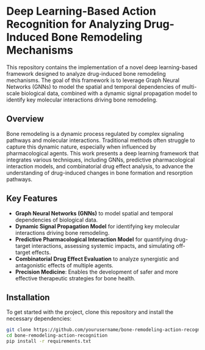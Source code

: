 # Deep Learning-Based Action Recognition for Analyzing Drug-Induced Bone Remodeling Mechanisms

This repository contains the implementation of a novel deep learning-based framework designed to analyze drug-induced bone remodeling mechanisms. The goal of this framework is to leverage Graph Neural Networks (GNNs) to model the spatial and temporal dependencies of multi-scale biological data, combined with a dynamic signal propagation model to identify key molecular interactions driving bone remodeling. 

## Overview

Bone remodeling is a dynamic process regulated by complex signaling pathways and molecular interactions. Traditional methods often struggle to capture this dynamic nature, especially when influenced by pharmacological agents. This work presents a deep learning framework that integrates various techniques, including GNNs, predictive pharmacological interaction models, and combinatorial drug effect analysis, to advance the understanding of drug-induced changes in bone formation and resorption pathways.

## Key Features
- **Graph Neural Networks (GNNs)** to model spatial and temporal dependencies of biological data.
- **Dynamic Signal Propagation Model** for identifying key molecular interactions driving bone remodeling.
- **Predictive Pharmacological Interaction Model** for quantifying drug-target interactions, assessing systemic impacts, and simulating off-target effects.
- **Combinatorial Drug Effect Evaluation** to analyze synergistic and antagonistic effects of multiple agents.
- **Precision Medicine**: Enables the development of safer and more effective therapeutic strategies for bone health.

## Installation

To get started with the project, clone this repository and install the necessary dependencies:

```bash
git clone https://github.com/yourusername/bone-remodeling-action-recognition.git
cd bone-remodeling-action-recognition
pip install -r requirements.txt
